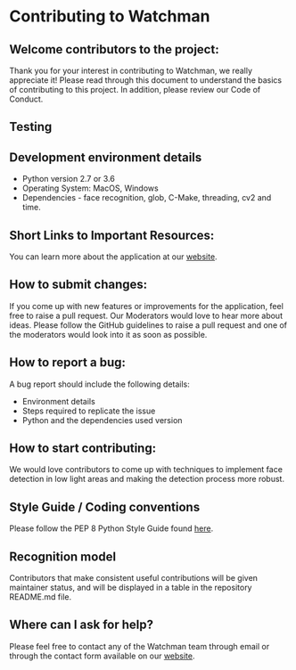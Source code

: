 # Contributing to Watchman

## Welcome contributors to the project: 
Thank you for your interest in contributing to Watchman, we really appreciate it! Please read through this document to understand the basics of contributing to this project. In addition, please review our Code of Conduct.

## Testing
## Development environment details
* Python version 2.7 or 3.6
* Operating System: MacOS, Windows
* Dependencies - face recognition, glob, C-Make, threading, cv2 and time.

## Short Links to Important Resources:
You can learn more about the application at our [website](http://bhavesh00.github.io).

## How to submit changes: 
If you come up with new features or improvements for the application, feel free to raise a pull request. Our Moderators would love to hear more about ideas.
Please follow the GitHub guidelines to raise a pull request and one of the moderators would look into it as soon as possible.

## How to report a bug: 
A  bug report should include the following details:
* Environment details
* Steps required to replicate the issue
* Python and the dependencies used version 

## How to start contributing:
We would love contributors to come up with techniques to implement face detection in low light areas and making the detection process more robust.
    
## Style Guide / Coding conventions 
Please follow the PEP 8 Python Style Guide found [here](https://www.python.org/dev/peps/pep-0008).

## Recognition model
Contributors that make consistent useful contributions will be given maintainer status, and will be displayed in a table in the repository README.md file.

## Where can I ask for help?
Please feel free to contact any of the Watchman team through email or through the contact form available on our [website](https://bhavesh00.github.io/).


